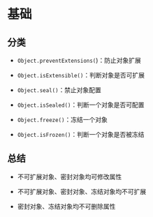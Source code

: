 # 基础

## 分类

  - `Object.preventExtensions(`)：防止对象扩展

  - `Object.isExtensible()`：判断对象是否可扩展

  - `Object.seal()`：禁止对象配置

  - `Object.isSealed()`：判断一个对象是否可配置

  - `Object.freeze()`：冻结一个对象

  - `Object.isFrozen()`：判断一个对象是否被冻结

## 总结

  - 不可扩展对象、密封对象均可修改属性

  - 不可扩展对象、密封对象、冻结对象均不可扩展

  - 密封对象、冻结对象均不可删除属性

